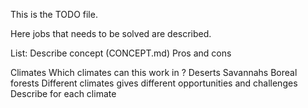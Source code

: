 This is the TODO file.

Here jobs that needs to be solved are described.

List:
  Describe concept (CONCEPT.md)
    Pros and cons
    
  Climates
    Which climates can this work in ?
      Deserts
      Savannahs
      Boreal forests
    Different climates gives different opportunities and challenges
      Describe for each climate
